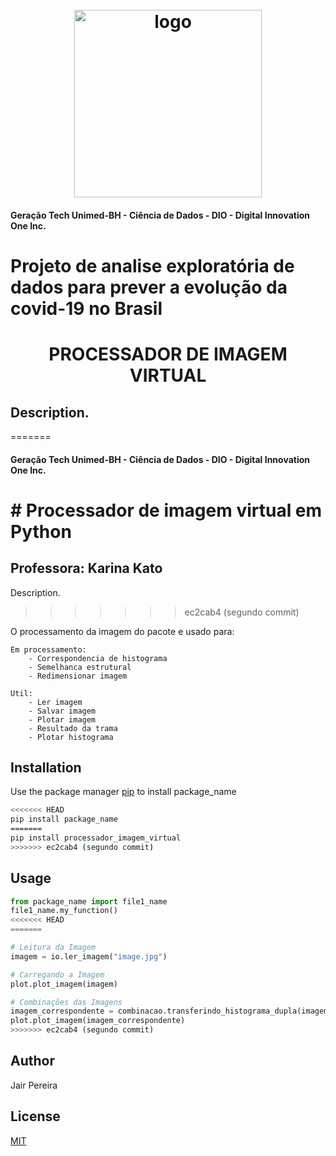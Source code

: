 <h1 align="center">
  <br>
  <img src="https://hermes.digitalinnovation.one/tracks/342f7392-a8b5-421f-bea9-d29f1fd8aae9.png" alt="logo" height="300">
</h1>

#### Geração Tech Unimed-BH - Ciência de Dados    -   DIO - Digital Innovation One Inc. 

# Projeto de analise exploratória de dados para prever a evolução da covid-19 no Brasil


<h1 align="center">
  PROCESSADOR DE IMAGEM VIRTUAL
</h1>
	
## Description. 
=======
#### Geração Tech Unimed-BH - Ciência de Dados    -   DIO - Digital Innovation One Inc. 

# # Processador de imagem virtual em Python

## Professora: Karina Kato



Description. 
>>>>>>> ec2cab4 (segundo commit)

O processamento da imagem do pacote e usado para:
	
	Em processamento:
		- Correspondencia de histograma
		- Semelhanca estrutural
		- Redimensionar imagem
	
	Util:
		- Ler imagem
		- Salvar imagem
		- Plotar imagem
		- Resultado da trama
		- Plotar histograma

## Installation

Use the package manager [pip](https://pip.pypa.io/en/stable/) to install package_name



```bash
<<<<<<< HEAD
pip install package_name
=======
pip install processador_imagem_virtual
>>>>>>> ec2cab4 (segundo commit)
```

## Usage

```python
from package_name import file1_name
file1_name.my_function()
<<<<<<< HEAD
=======

# Leitura da Imagem
imagem = io.ler_imagem("image.jpg")

# Carregando a Imagem
plot.plot_imagem(imagem)

# Combinações das Imagens
imagem_correspondente = combinacao.transferindo_histograma_dupla(imagem1, imagem2)
plot.plot_imagem(imagem_correspondente)
>>>>>>> ec2cab4 (segundo commit)
```

## Author
Jair Pereira

## License
[MIT](https://choosealicense.com/licenses/mit/)

